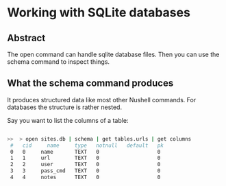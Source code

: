 # Working with SQLite databases

## Abstract

The open command can handle sqlite database files. Then you can use  the schema
command to inspect things.

## What the schema command produces

It produces structured data like most other Nushell commands. For databases
the structure is rather nested.

Say you want to list the columns of a table:

```sh

>>  > open sites.db | schema | get tables.urls | get columns
 #   cid     name     type   notnull   default   pk 
 0   0     name       TEXT   0                   0  
 1   1     url        TEXT   0                   0  
 2   2     user       TEXT   0                   0  
 3   3     pass_cmd   TEXT   0                   0  
 4   4     notes      TEXT   0                   0  
```

